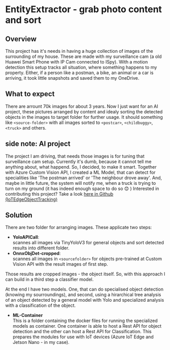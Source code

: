 # EntityExtractor - grab photo content and sort #

## Overview ##
This project has it's needs in having a huge collection of images of the  surrounding of my house. These are made with my surveillance cam (a old Huawei Smart Phone with IP Cam connected to ISpy). 
With a motion detection this setup tracks all situation, where something happens to my property. Either, if a person like a postman, a bike, an animal or a car is arriving, it took little snapshots and saved them to my OneDrive.

## What to expect ##
There are arrount 70k images for about 3 years. Now I just want for an AI project, these pictures arranged by content and idealy sorting the detected objects in the images to target folder for further usage.
It should something like ``<source-folder>`` with all images sorted to ``<postcar>``, ``<childbuggy>``, ``<truck>`` and others.

## side note: AI project ##
The project I am driving, that needs those images is for tuning that surveillance cam setup. Currently it's dumb, because it cannot tell me anything about, what happend. So, I decided, to make it smart. 
Together with Azure Custom Vision API, I created a ML Model, that can detect for specialities like 'The postman arrived' or 'The neighbour drove away'.
And, maybe in little future, the system will notify me, when a truck is trying to turn on my ground (it has indeed enough space to do so 😊 ) 
Interested in contributing this project? Take a look [here in Github (IoTEdgeObjectTracking)](https://github.com/totosan/IoTEdgeObjectTracking)

## Solution ##
There are two folder for arranging images. These applicate two steps:   
- **YoloAPICall**:  
scannes all images via TinyYoloV3 for general objects and sort detected results into different folder.
- **OnnxObjDet-cropped**:  
scannes all images in ``<sourcefolder>`` for objects pre-trained at Custom Vision API with the result images of first step.

Those results are cropped images - the object itself. So, with this approach I can build in a third step a classifier model.

At the end I have two models. One, that can do specialised object detection (knowing my sourroundings), and second, using a hirarchical tree analysis of an object detected by a general model with Yolo and specialized analysis with a classification of the object.

- **ML-Container**  
This is a folder containing the docker files for running the specialized models as container. One container is able to host a Rest API for object detection and the other can host a Rest API for Classification. This prepares the modules for use with IoT devices (Azure IoT Edge and Jetson Nano - in my case).